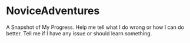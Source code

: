 # NoviceAdventures
 A Snapshot of My Progress. Help me tell what I do wrong or how I can do better. Tell me if I have any issue or should learn something.
